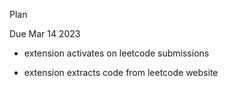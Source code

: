 Plan

Due Mar 14 2023

- extension activates on leetcode submissions

- extension extracts code from leetcode website

